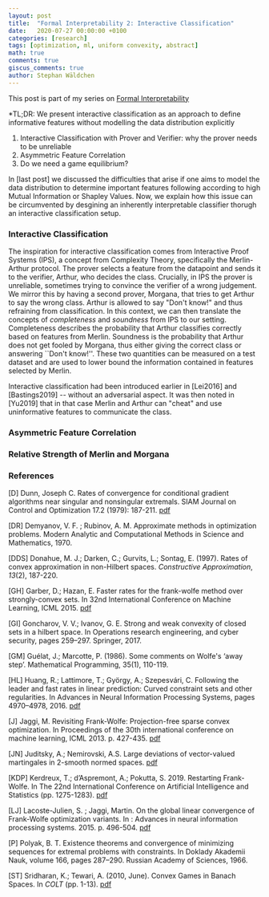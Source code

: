 ```yaml
---
layout: post
title:  "Formal Interpretability 2: Interactive Classification"
date:   2020-07-27 00:00:00 +0100
categories: [research]
tags: [optimization, ml, uniform convexity, abstract]
math: true
comments: true
giscus_comments: true
author: Stephan Wäldchen
---
```


This post is part of my series on <a href="blog/2023/blog/2023/FI_start/">Formal Interpretability</a>

*TL;DR:
We present interactive classification as an approach to define informative features without modelling the data distribution explicitly

1. Interactive Classification with Prover and Verifier: why the prover needs to be unreliable
1. Asymmetric Feature Correlation
1. Do we need a game equilibrium?
<!--more-->


In [last post] we discussed the difficulties that arise if one aims to model the data distribution to determine important features following according to high Mutual Information or Shapley Values. Now, we explain how this issue can be circumvented by desgining an inherently interpretable classifier thorugh an interactive classification setup.

### Interactive Classification

The inspiration for interactive classification comes from Interactive Proof Systems (IPS), a concept from Complexity Theory, specifically the Merlin-Arthur protocol. The prover selects a feature from the datapoint and sends it to the verifier, Arthur, who decides the class. Crucially, in IPS the prover is unreliable, sometimes trying to convince the verifier of a wrong judgement. We mirror this by having a second prover, Morgana, that tries to get Arthur to say the wrong class. Arthur is allowed to say "Don't know!" and thus refraining from classification.
In this context, we can then translate the concepts of *completeness* and *soundness* from IPS to our setting. Completeness describes the probability that Arthur classifies correctly based on features from Merlin. Soundness is the probability that Arthur does not get fooled by Morgana, thus either giving the correct class or answering ``Don't know!''.
These two quantities can be measured on a test dataset and are used to lower bound the information contained in features selected by Merlin.

Interactive classification had been introduced earlier in [Lei2016] and [Bastings2019] -- without an adversarial aspect. It was then noted in [Yu2019] that in that case Merlin and Arthur can "cheat" and use uninformative features to communicate the class.



### Asymmetric Feature Correlation



### Relative Strength of Merlin and Morgana








### References

[D] Dunn, Joseph C. Rates of convergence for conditional gradient algorithms near singular and nonsingular extremals. SIAM Journal on Control and Optimization 17.2 (1979): 187-211. [pdf](https://epubs.siam.org/doi/pdf/10.1137/0324071?casa_token=mV4qkf9aLskAAAAA:--jyeKNCSwAH5fejuzgJr1im_OXPyesfgPOU1fk-cfmBYZjTdrRSAHHfZEWjQRUaYSI0vNPB7NwY)

[DR] Demyanov, V. F. ; Rubinov, A. M. Approximate methods in optimization problems. Modern Analytic and Computational Methods in Science and Mathematics, 1970.

[DDS] Donahue, M. J.; Darken, C.; Gurvits, L.; Sontag, E. (1997). Rates of convex approximation in non-Hilbert spaces. *Constructive Approximation*, *13*(2), 187-220.

[GH] Garber, D.; Hazan, E. Faster rates for the frank-wolfe method over strongly-convex sets. In 32nd International Conference on Machine Learning, ICML 2015. [pdf](https://arxiv.org/abs/1406.1305)

[GI] Goncharov, V. V.; Ivanov, G. E. Strong and weak convexity of closed sets in a hilbert space. In Operations research engineering, and cyber security, pages 259–297. Springer, 2017.

[GM] Guélat, J.; Marcotte, P. (1986). Some comments on Wolfe's ‘away step’. Mathematical Programming, 35(1), 110-119.

[HL] Huang, R.; Lattimore, T.; György, A.; Szepesvári, C. Following the leader and fast rates in linear prediction: Curved constraint sets and other regularities. In Advances in Neural Information Processing Systems, pages 4970–4978, 2016. [pdf](https://arxiv.org/abs/1702.03040)

[J] Jaggi, M. Revisiting Frank-Wolfe: Projection-free sparse convex optimization. In Proceedings of the 30th international conference on machine learning, ICML 2013. p. 427-435. [pdf](http://www.jmlr.org/proceedings/papers/v28/jaggi13.pdf)

[JN] Juditsky, A.; Nemirovski, A.S. Large deviations of vector-valued martingales in 2-smooth normed spaces. [pdf](https://arxiv.org/abs/0809.0813)

[KDP] Kerdreux, T.; d’Aspremont, A.; Pokutta, S. 2019. Restarting Frank-Wolfe. In The 22nd International Conference on Artificial Intelligence and Statistics (pp. 1275-1283). [pdf](https://arxiv.org/abs/1810.02429)

[LJ] Lacoste-Julien, S. ;  Jaggi, Martin. On the global linear convergence of Frank-Wolfe optimization variants. In : Advances in neural information processing systems. 2015. p. 496-504. [pdf](https://infoscience.epfl.ch/record/229239/files/nips15_paper_sup_camera_ready.pdf)

[P] Polyak, B. T. Existence theorems and convergence of minimizing sequences for extremal problems with constraints. In Doklady Akademii Nauk, volume 166, pages 287–290. Russian Academy of Sciences, 1966.

[ST] Sridharan, K.; Tewari, A. (2010, June). Convex Games in Banach Spaces. In *COLT* (pp. 1-13). [pdf](http://citeseerx.ist.psu.edu/viewdoc/download?doi=10.1.1.304.5992&rep=rep1&type=pdf)
